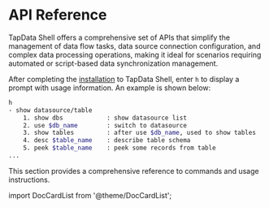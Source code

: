 # API Reference

TapData Shell offers a comprehensive set of APIs that simplify the management of data flow tasks, data source connection configuration, and complex data processing operations, making it ideal for scenarios requiring automated or script-based data synchronization management.

After completing the [installation](../quick-start.md) to TapData Shell, enter `h` to display a prompt with usage information. An example is shown below:

```bash
h
- show datasource/table               
    1. show dbs            : show datasource list
    2. use $db_name        : switch to datasource
    3. show tables         : after use $db_name, used to show tables
    4. desc $table_name    : describe table schema                  
    5. peek $table_name    : peek some records from table  
...
```

This section provides a comprehensive reference to commands and usage instructions.

import DocCardList from '@theme/DocCardList';

<DocCardList />